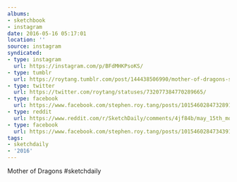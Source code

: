 ```yaml
---
albums:
- sketchbook
- instagram
date: 2016-05-16 05:17:01
location: ''
source: instagram
syndicated:
- type: instagram
  url: https://instagram.com/p/BFdMHKPsoKS/
- type: tumblr
  url: https://roytang.tumblr.com/post/144438506990/mother-of-dragons-sketchdaily
- type: twitter
  url: https://twitter.com/roytang/statuses/732077384770289665/
- type: facebook
  url: https://www.facebook.com/stephen.roy.tang/posts/10154602847328912:0
- type: reddit
  url: https://www.reddit.com/r/SketchDaily/comments/4jf84b/may_15th_motherhood/d376d56/
- type: facebook
  url: https://www.facebook.com/stephen.roy.tang/posts/10154602847343912
tags:
- sketchdaily
- '2016'
---
```


Mother of Dragons #sketchdaily